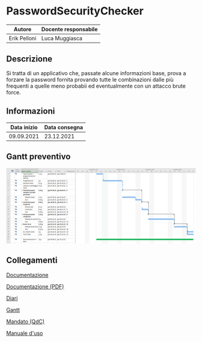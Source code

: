 # PasswordSecurityChecker

|Autore      |Docente responsabile|
|------------|--------------------|
|Erik Pelloni|Luca Muggiasca      |

## Descrizione

Si tratta di un applicativo che, passate alcune informazioni base, prova a forzare la password fornita provando tutte le combinazioni dalle più frequenti a quelle meno probabii ed eventualmente con un attacco brute force.

## Informazioni


|Data inizio |Data consegna|
|------------|-------------|
|09.09.2021  |23.12.2021   |



## Gantt preventivo

![GanttPreventivo](Documenti/Gantt/Gantt-preventivo.png)

## Collegamenti
[Documentazione](Documenti/Documentazione/Documentazione_PSC.md)

[Documentazione (PDF)](Documenti/Documentazione/Documentazione_PSC.pdf)

[Diari](Diari/)

[Gantt](Documenti/Gantt/)

[Mandato (QdC)](Documenti/QdC_EP_PasswordSecurityChecker.docx)

[Manuale d'uso](Documenti/PasswordSecurityChecker_Guida.pdf)